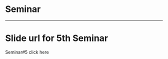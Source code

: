 # Seminar
<hr>
<h1>
  Slide url for 5th Seminar
</h1>
<a hraf="https://goo.gl/5At5Hq"> Seminar#5 click here </a>
